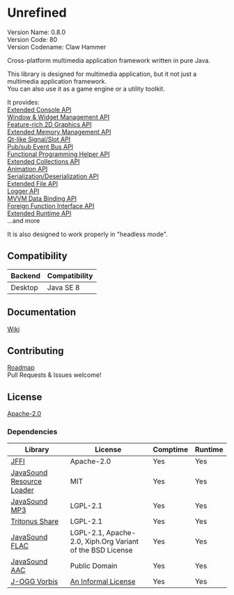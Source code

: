 # Unrefined
Version Name: 0.8.0  
Version Code: 80  
Version Codename: Claw Hammer

Cross-platform multimedia application framework written in pure Java.

This library is designed for multimedia application, but it not just a multimedia application framework.  
You can also use it as a game engine or a utility toolkit.

It provides:  
[Extended Console API](/core/src/main/java/unrefined/io/console)  
[Window & Widget Management API](/core/src/main/java/unrefined/context)  
[Feature-rich 2D Graphics API](/core/src/main/java/unrefined/media/graphics)  
[Extended Memory Management API](/core/src/main/java/unrefined/nio)  
[Qt-like Signal/Slot API](/core/src/main/java/unrefined/util/signal)  
[Pub/sub Event Bus API](/core/src/main/java/unrefined/util/event)  
[Functional Programming Helper API](/core/src/main/java/unrefined/util/function/Function.java)  
[Extended Collections API](/core/src/main/java/unrefined/util/)  
[Animation API](/core/src/main/java/unrefined/util/animation)  
[Serialization/Deserialization API](/core/src/main/java/unrefined/io/Savable.java)  
[Extended File API](/core/src/main/java/unrefined/io/file)  
[Logger API](/core/src/main/java/unrefined/app/Logger.java)  
[MVVM Data Binding API](/core/src/main/java/unrefined/beans)  
[Foreign Function Interface API](/core/src/main/java/unrefined/util/foreign)  
[Extended Runtime API](/core/src/main/java/unrefined/app/Runtime.java)  
...and more

It is also designed to work properly in "headless mode".

## Compatibility
| Backend | Compatibility |
|---------|---------------|
| Desktop | Java SE 8     |

## Documentation
[Wiki](https://github.com/Tianscar/unrefined/wiki)

## Contributing
[Roadmap](/TODO)  
Pull Requests & Issues welcome!

## License
[Apache-2.0](/LICENSE)

### Dependencies
| Library                                                                                      | License                                                                             | Comptime | Runtime |
|----------------------------------------------------------------------------------------------|-------------------------------------------------------------------------------------|----------|---------|
| [JFFI](https://github.com/jnr/jffi)                                                          | Apache-2.0                                                                          | Yes      | Yes     |
| [JavaSound Resource Loader](https://github.com/Tianscar/javasound-resloader)                 | MIT                                                                                 | Yes      | Yes     |
| [JavaSound MP3](https://github.com/Tianscar/javasound-mp3)                                   | LGPL-2.1                                                                            | Yes      | Yes     |
| [Tritonus Share](https://mvnrepository.com/artifact/com.googlecode.soundlibs/tritonus-share) | LGPL-2.1                                                                            | Yes      | Yes     |
| [JavaSound FLAC](https://github.com/Tianscar/javasound-flac)                                 | LGPL-2.1, Apache-2.0, Xiph.Org Variant of the BSD License                           | Yes      | Yes     |
| [JavaSound AAC](https://github.com/Tianscar/javasound-aac)                                   | Public Domain                                                                       | Yes      | Yes     |
| [J-OGG Vorbis](https://github.com/stephengold/j-ogg-all)                                     | [An Informal License](https://github.com/stephengold/j-ogg-all/blob/master/LICENSE) | Yes      | Yes     |
